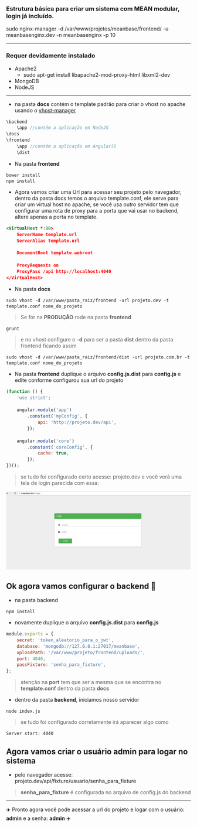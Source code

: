 ### Estrutura básica para criar um sistema com MEAN modular, login já incluído.
sudo nginx-manager -d /var/www/projetos/meanbase/frontend/ -u meanbasenginx.dev -n meanbasenginx -p 10


---
### Requer devidamente instalado

* Apache2
    * sudo apt-get install libapache2-mod-proxy-html libxml2-dev
* MongoDB
* NodeJS

---

* na pasta **docs** contém o template padrão para criar o vhost no apache usando o [vhost-manager](https://github.com/rubensfernandes/vhost-manager)

```javascript
\backend
	\app //contém a aplicação em NodeJS
\docs
\frontend
	\app //contém a aplicação em AngularJS
	\dist
```


* Na pasta **frontend**

```
bower install
npm install
```

* Agora vamos criar uma Url para acessar seu projeto pelo navegador, dentro da pasta docs temos o arquivo template.conf, ele serve para criar um virtual host no apache, se você usa outro servidor tem que configurar uma rota de proxy para a porta que vai usar no backend, altere apenas a porta no template.

```xml
<VirtualHost *:80>
    ServerName template.url
    ServerAlias template.url

    DocumentRoot template.webroot

	ProxyRequests on
	ProxyPass /api http://localhost:4040
</VirtualHost>
```

* Na pasta **docs**

```
sudo vhost -d /var/www/pasta_raiz/frontend -url projeto.dev -t template.conf nome_do_projeto
```

> Se for na **PRODUÇÃO** rode na pasta **frontend**

```
grunt
```
> e no vhost configure o **-d** para ser a pasta **dist** dentro da pasta frontend ficando assim

```
sudo vhost -d /var/www/pasta_raiz/frontend/dist -url projeto.com.br -t template.conf nome_do_projeto

```

* Na pasta **frontend** duplique o arquivo **config.js.dist** para **config.js** e edite conforme configurou sua url do projeto

```javascript
(function () {
    'use strict';

    angular.module('app')
        .constant('myConfig', {
            api: 'http://projeto.dev/api',
        });

    angular.module('core')
        .constant('coreConfig', {
            cache: true,
        });
})();

```


> se tudo foi configurado certo acesse: projeto.dev e você verá uma tela de login parecida com essa:

![tela de login](./__ignore__/foto1.png "Logo Title Text 1")


## Ok agora vamos configurar o **backend** :rocket:

* na pasta backend

```
npm install
```

* novamente duplique o arquivo **config.js.dist** para **config.js**

```javascript
module.exports = {
    secret: 'token_aleatorio_para_o_jwt',
    database: 'mongodb://127.0.0.1:27017/meanbase',
    uploadPath: '/var/www/projeto/frontend/uploads/',
    port: 4040,
 	passFixture: 'senha_para_fixture',
};

```

> atenção na **port** tem que ser a mesma que se encontra no **template.conf** dentro da pasta **docs**

* dentro da pasta **backend**, iniciamos nosso servidor

```
node index.js
```

> se tudo foi configurado corretamente irá aparecer algo como
```
Server start: 4040
```

## Agora vamos criar o usuário admin para logar no sistema

* pelo navegador acesse: projeto.dev/api/fixture/usuario/senha_para_fixture

> **senha_para_fixture** é configurada no arquivo de config.js do backend

---

:airplane: Pronto agora você pode acessar a url do projeto e logar com o usuário: **admin** e a senha: **admin** :airplane:
